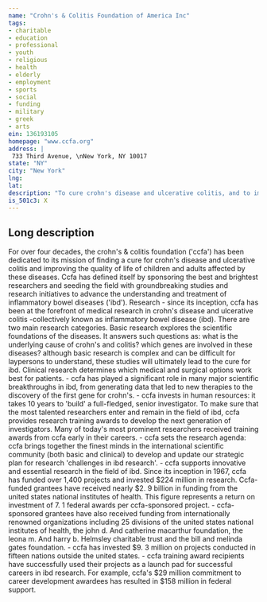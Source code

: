 ```yaml
---
name: "Crohn's & Colitis Foundation of America Inc"
tags:
- charitable
- education
- professional
- youth
- religious
- health
- elderly
- employment
- sports
- social
- funding
- military
- greek
- arts
ein: 136193105
homepage: "www.ccfa.org"
address: |
 733 Third Avenue, \nNew York, NY 10017
state: "NY"
city: "New York"
lng: 
lat: 
description: "To cure crohn's disease and ulcerative colitis, and to improve the quality of life of children and adults affected by these diseases. "
is_501c3: X
---
```


## Long description

For over four decades, the crohn's & colitis foundation ('ccfa') has been dedicated to its mission of finding a cure for crohn's disease and ulcerative colitis and improving the quality of life of children and adults affected by these diseases. Ccfa has defined itself by sponsoring the best and brightest researchers and seeding the field with groundbreaking studies and research initiatives to advance the understanding and treatment of inflammatory bowel diseases ('ibd'). Research - since its inception, ccfa has been at the forefront of medical research in crohn's disease and ulcerative colitis -collectively known as inflammatory bowel disease (ibd). There are two main research categories. Basic research explores the scientific foundations of the diseases. It answers such questions as: what is the underlying cause of crohn's and colitis? which genes are involved in these diseases? although basic research is complex and can be difficult for laypersons to understand, these studies will ultimately lead to the cure for ibd. Clinical research determines which medical and surgical options work best for patients. - ccfa has played a significant role in many major scientific breakthroughs in ibd, from generating data that led to new therapies to the discovery of the first gene for crohn's. - ccfa invests in human resources: it takes 10 years to 'build' a full-fledged, senior investigator. To make sure that the most talented researchers enter and remain in the field of ibd, ccfa provides research training awards to develop the next generation of investigators. Many of today's most prominent researchers received training awards from ccfa early in their careers. - ccfa sets the research agenda: ccfa brings together the finest minds in the international scientific community (both basic and clinical) to develop and update our strategic plan for research 'challenges in ibd research'. - ccfa supports innovative and essential research in the field of ibd. Since its inception in 1967, ccfa has funded over 1,400 projects and invested $224 million in research. Ccfa-funded grantees have received nearly $2. 9 billion in funding from the united states national institutes of health. This figure represents a return on investment of 7. 1 federal awards per ccfa-sponsored project. - ccfa-sponsored grantees have also received funding from internationally renowned organizations including 25 divisions of the united states national institutes of health, the john d. And catherine macarthur foundation, the leona m. And harry b. Helmsley charitable trust and the bill and melinda gates foundation. - ccfa has invested $9. 3 million on projects conducted in fifteen nations outside the united states. - ccfa training award recipients have successfully used their projects as a launch pad for successful careers in ibd research. For example, ccfa's $29 million commitment to career development awardees has resulted in $158 million in federal support. 
